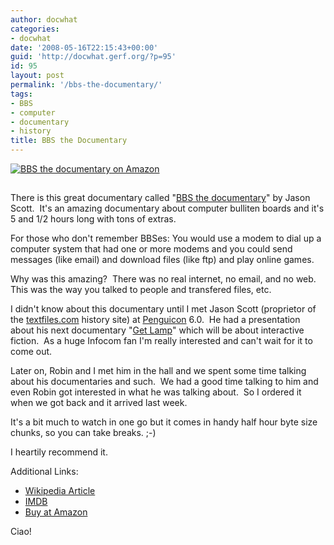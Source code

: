 ```yaml
---
author: docwhat
categories:
- docwhat
date: '2008-05-16T22:15:43+00:00'
guid: 'http://docwhat.gerf.org/?p=95'
id: 95
layout: post
permalink: '/bbs-the-documentary/'
tags:
- BBS
- computer
- documentary
- history
title: BBS the Documentary
---
```


[![_BBS the documentary_ on Amazon](https://ws-na.amazon-adsystem.com/widgets/q?_encoding=UTF8&MarketPlace=US&ASIN=B0009NN6EA&ServiceVersion=20070822&ID=AsinImage&WS=1&Format=_SL160_&tag=thedocwha-20)](https://www.amazon.com/gp/product/B0009NN6EA/ref=as_li_tl?ie=UTF8&camp=1789&creative=9325&creativeASIN=B0009NN6EA&linkCode=as2&tag=thedocwha-20&linkId=cdf8bd50174b0936e6dab91c28034377)

<img src="https://ir-na.amazon-adsystem.com/e/ir?t=thedocwha-20&l=am2&o=1&a=B0009NN6EA" width="1" height="1" border="0" alt="Amazon bug" style="border:none !important; margin:0px !important;" />

There is this great documentary called "[BBS the
documentary](http://www.bbsdocumentary.com/ "Link to the documentary's homepage")"
by Jason Scott.  It's an amazing documentary about computer bulliten
boards and it's 5 and 1/2 hours long with tons of extras.

For those who don't remember BBSes: You would use a modem to dial up a
computer system that had one or more modems and you could send messages
(like email) and download files (like ftp) and play online games.

Why was this amazing?  There was no real internet, no email, and no
web.  This was the way you talked to people and transfered files, etc.

I didn't know about this documentary until I met Jason Scott (proprietor
of the [textfiles.com](http://textfiles.com) history site) at
[Penguicon](http://penguicon.org/ "Official Penguicon site") 6.0.  He
had a presentation about his next documentary "[Get
Lamp](http://www.getlamp.com/ "Official Get Lamp documentary site")"
which will be about interactive fiction.  As a huge Infocom fan I'm
really interested and can't wait for it to come out.

Later on, Robin and I met him in the hall and we spent some time talking
about his documentaries and such.  We had a good time talking to him and
even Robin got interested in what he was talking about.  So I ordered it
when we got back and it arrived last week.

It's a bit much to watch in one go but it comes in handy half hour byte
size chunks, so you can take breaks. ;-)

I heartily recommend it.

Additional Links:

-   [Wikipedia
    Article](http://en.wikipedia.org/wiki/BBS:_The_Documentary)
-   [IMDB](http://www.imdb.com/title/tt0460402/)
-   [Buy at Amazon](http://amzn.to/2o3POdt)

Ciao!
